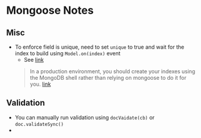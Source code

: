 # Mongoose Notes

## Misc

- To enforce field is unique, need to set `unique` to true and wait for the index to build using `Model.on(index)` event
  - See [link](https://mongoosejs.com/docs/faq.html#unique-doesnt-work)
  > In a production environment, you should create your indexes using the MongoDB shell rather than relying on mongoose to do it for you. [link](https://docs.mongodb.com/manual/reference/method/db.collection.createIndex/)

## Validation
- You can manually run validation using `docVaidate(cb)` or `doc.validateSync()`
- 
